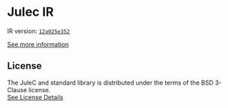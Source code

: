 # Julec IR

IR version: [`12a025e352`](https://github.com/julelang/jule/tree/12a025e352a1dca1dcb40494e18d391570b417fb)

[See more information](https://manual.jule.dev/getting-started/install-from-source/compile-from-ir.html)

## License

The JuleC and standard library is distributed under the terms of the BSD 3-Clause license. \
[See License Details](./LICENSE)
